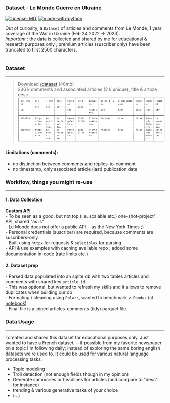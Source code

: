 ### Dataset - Le Monde Guerre en Ukraine
[![License: MIT](https://img.shields.io/badge/License-MIT-yellow.svg)](https://opensource.org/licenses/MIT)
[![made-with-python](https://img.shields.io/badge/Made%20with-Python-1f425f.svg)](https://www.python.org/)


Out of curiosity, a `Dataset` of articles and comments from Le Monde, 1 year coverage of the War in Ukraine (Feb 24 2022 -> 2023). <br/> *Important* : the data is collected and shared by me for educational & research purposes only ; premium articles (suscriber only) have been truncated to first 2500 characters.
</br>
</br>

### Dataset
---

> Download [/dataset](https://github.com/matthieuvion/lmd_ukr/tree/main/dataset) (40mb) <br>
> 236 k comments and associated articles (2 k unique), title & article desc <br>
![dataset structure](https://github.com/matthieuvion/lmd_ukr/blob/main/dataset/cols_overview.png "dataset structure")



#### Limitations (comments):
- no distinction between comments and replies-to-comment
- no timestamp, only associated article (last) publication date



### Workflow, things you might re-use
---

#### 1. Data Collection
**Custom API** <br>
\- To be seen as a good, but not top (i.e. scalable etc.) one-shot-project" API, shared "as is" <br>
\- Le Monde does not offer a public API --as the New York Times ;) <br>
\- Personal credentials (suscriber) are required, because comments are suscribers-only <br>
\- Built using `httpx` for requests & `selectolax` for parsing <br>
\- API & use examples with caching available repo ; added some documentation in-code (rate limits etc.) <br>

#### 2. Dataset prep
\- Parsed data populated into an sqlite db with two tables articles and comments with shared key `article_id` <br>
\- This was optional, but wanted to refresh my skills and it allows to remove duplicates when building our db <br>
\- Formating / cleaning using `Polars`, wanted to benchmark v. `Pandas` (cf. [notebook](https://github.com/matthieuvion/lmd_ukr/blob/main/lmd_ukr/build_parquet_dataset.ipynb)) <br>
\- Final file is a joined articles-comments (tidy) parquet file. <br>



### Data Usage
---

I created and shared this dataset for educational purposes only. Just wanted to have a French dataset, --if possible from my favorite newspaper on a topic I'm following daily; instead of exploring the same boring english datasets we're used to.
It could be used for various natural language processing tasks.

- Topic modeling
- Troll detection (not enough fields though in my opinion)
- Generate summaries or headlines for articles (and compare to "desc" for instance)
- trending & various generative tasks of your choice
- (...)
